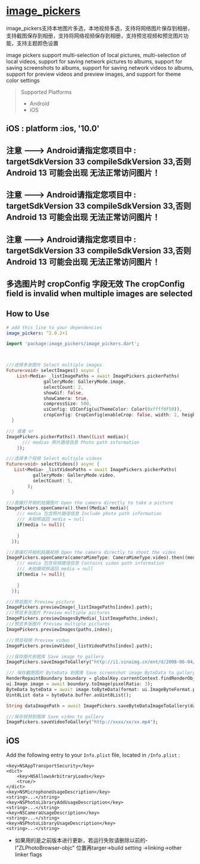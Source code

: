 # [image_pickers](https://github.com/lisen87/image_pickers)

image_pickers支持本地图片多选，本地视频多选，支持将网络图片保存到相册，支持截图保存到相册，支持将网络视频保存到相册，支持预览视频和预览图片功能，支持主题颜色设置

image pickers support multi-selection of local pictures, multi-selection of local videos, support for saving network pictures to albums, support for saving screenshots to albums, support for saving network videos to albums, support for preview videos and preview images, and support for theme color settings

> Supported  Platforms
> * Android
> * iOS

## iOS : platform :ios, '10.0'


## 注意 ---> Android请指定您项目中 : targetSdkVersion 33 compileSdkVersion 33,否则 Android 13 可能会出现 无法正常访问图片！
## 注意 ---> Android请指定您项目中 : targetSdkVersion 33 compileSdkVersion 33,否则 Android 13 可能会出现 无法正常访问图片！
## 注意 ---> Android请指定您项目中 : targetSdkVersion 33 compileSdkVersion 33,否则 Android 13 可能会出现 无法正常访问图片！


## 多选图片时 cropConfig 字段无效 The cropConfig field is invalid when multiple images are selected

## How to Use

```yaml
# add this line to your dependencies
image_pickers: ^2.0.2+1
```

```dart
import 'package:image_pickers/image_pickers.dart';
```
```dart


///选择多张图片 Select multiple images
Future<void> selectImages() async {
    List<Media> _listImagePaths = await ImagePickers.pickerPaths(
              galleryMode: GalleryMode.image,
              selectCount: 2,
              showGif: false,
              showCamera: true,
              compressSize: 500,
              uiConfig: UIConfig(uiThemeColor: Color(0xffff0f50)),
              cropConfig: CropConfig(enableCrop: false, width: 2, height: 1));
  }

/// 或者 or
ImagePickers.pickerPaths().then((List medias){
      /// medias 照片路径信息 Photo path information
    });

```
```dart
///选择多个视频 Select multiple videos
Future<void> selectVideos() async {
   List<Media> _listVideoPaths = await ImagePickers.pickerPaths(
          galleryMode: GalleryMode.video,
          selectCount: 5,
        );
  }
```
```dart
///直接打开相机拍摄图片 Open the camera directly to take a picture
ImagePickers.openCamera().then((Media? media){
    /// media 包含照片路径信息 Include photo path information
    /// 未拍照返回 media = null
    if(media != null){
        
    }
  });

```

```dart
///直接打开相机拍摄视频 Open the camera directly to shoot the video
ImagePickers.openCamera(cameraMimeType: CameraMimeType.video).then((media){
    /// media 包含视频路径信息 Contains video path information
    /// 未拍摄视频返回 media = null
    if(media != null){
            
    }
  });

```

```dart
///预览图片 Preview picture
ImagePickers.previewImage(_listImagePaths[index].path);
///预览多张图片 Preview multiple pictures
ImagePickers.previewImagesByMedia(_listImagePaths,index);
///预览多张图片 Preview multiple pictures
ImagePickers.previewImages(paths,index);

///预览视频 Preview video
ImagePickers.previewVideo(_listVideoPaths[index].path);
```
```dart
///保存图片到图库 Save image to gallery
ImagePickers.saveImageToGallery("http://i1.sinaimg.cn/ent/d/2008-06-04/U105P28T3D2048907F326DT20080604225106.jpg");
```

```dart
/// 保存截图图片 ByteData 到图库 Save screenshot image ByteData to gallery
RenderRepaintBoundary boundary = globalKey.currentContext.findRenderObject();
ui.Image image = await boundary.toImage(pixelRatio: 3);
ByteData byteData = await image.toByteData(format: ui.ImageByteFormat.png);
Uint8List data = byteData.buffer.asUint8List();

String dataImagePath = await ImagePickers.saveByteDataImageToGallery(data,);

```


```dart
///保存视频到图库 Save video to gallery
ImagePickers.saveVideoToGallery("http://xxxx/xx/xx.mp4");
```

## iOS
Add the following entry to your `Info.plist` file, located in `/Info.plist` :

    <key>NSAppTransportSecurity</key>
    <dict>
        <key>NSAllowsArbitraryLoads</key>
        <true/>
    </dict>
    <key>NSMicrophoneUsageDescription</key>
    <string>...</string>
    <key>NSPhotoLibraryAddUsageDescription</key>
    <string>...</string>
    <key>NSCameraUsageDescription</key>
    <string>...</string>
    <key>NSPhotoLibraryUsageDescription</key>
    <string>...</string>


* 如果用的是之前版本进行更新，若运行失败请删除以前的-l"ZLPhotoBrowser-objc" 位置再targer->build setting ->linking->other linker flags





